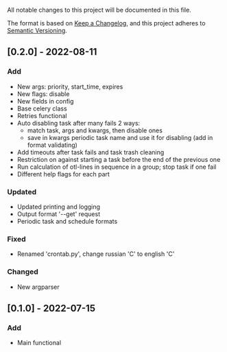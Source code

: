 All notable changes to this project will be documented in this file.

The format is based on [Keep a Changelog](https://keepachangelog.com/en/1.0.0/),
and this project adheres to [Semantic Versioning](https://semver.org/spec/v2.0.0.html).

## [0.2.0] - 2022-08-11
### Add
 - New args: priority, start_time, expires
 - New flags: disable
 - New fields in config
 - Base celery class
 - Retries functional
 - Auto disabling task after many fails 2 ways:
   - match task, args and kwargs, then disable ones
   - save in kwargs periodic task name and use it for disabling (add in format validating)
 - Add timeouts after task fails and task trash cleaning
 - Restriction on against starting a task before the end of the previous one
 - Run calculation of otl-lines in sequence in a group; stop task if one fail
 - Different help flags for each part

### Updated
 - Updated printing and logging
 - Output format '--get' request
 - Periodic task and schedule formats

### Fixed
 - Renamed 'crontab.py', change russian 'С' to english 'C'

### Changed
 - New argparser

## [0.1.0] - 2022-07-15
### Add
 - Main functional
